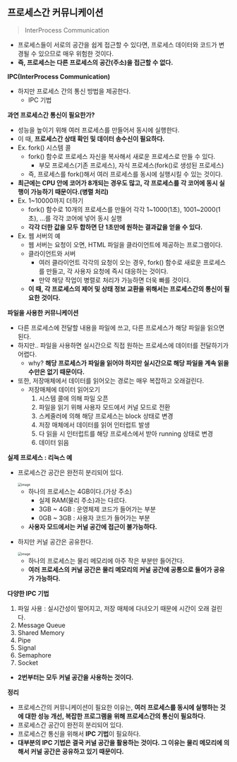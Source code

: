 ## 프로세스간 커뮤니케이션

> InterProcess Communication

- 프로세스들이 서로의 공간을 쉽게 접근할 수 있다면, 프로세스 데이터와 코드가 변경될 수 있으므로 매우 위험한 것이다.
- **즉, 프로세스는 다른 프로세스의 공간(주소)을 접근할 수 없다.**



**IPC(InterProcess Communication)**

- 하지만 프로세스 간의 통신 방법을 제공한다.
  - IPC 기법



**과연 프로세스간 통신이 필요한가?**

- 성능을 높이기 위해 여러 프로세스를 만들어서 동시에 실행한다.
- 이 때, **프로세스간 상태 확인 및 데이터 송수신이 필요하다.**
- Ex. fork() 시스템 콜
  - fork() 함수로 프로세스 자신을 복사해서 새로운 프로세스로 만들 수 있다.
    - 부모 프로세스(기존 프로세스), 자식 프로세스(fork()로 생성된 프로세스)
  - 즉, 프로세스를 fork()해서 여러 프로세스를 동시에 실행시킬 수 있는 것이다.
- **최근에는 CPU 안에 코어가 8개되는 경우도 많고, 각 프로세스를 각 코어에 동시 실행이 가능하기 때문이다.(병렬 처리)**
- Ex. 1~10000까지 더하기
  - fork() 함수로 10개의 프로세스를 만들어 각각 1~1000(1초), 1001~2000(1초), ...를 각각 코어에 넣어 동시 실행
  - **각각 더한 값을 모두 합하면 단 1초만에 원하는 결과값을 얻을 수 있다.**
- Ex. 웹 서버의 예
  - 웹 서버는 요청이 오면, HTML 파일을 클라이언트에 제공하는 프로그램이다.
  - 클라이언트와 서버
    - 여러 클라이언트 각각의 요청이 오는 경우, fork() 함수로 새로운 프로세스를 만들고, 각 사용자 요청에 즉시 대응하는 것이다.
    - 만약 해당 작업이 병렬로 처리가 가능하면 더욱 빠를 것이다.
  - **이 때, 각 프로세스의 제어 및 상태 정보 교환을 위해서는 프로세스간의 통신이 필요한 것이다.**



**파일을 사용한 커뮤니케이션**

- 다른 프로세스에 전달할 내용을 파일에 쓰고, 다른 프로세스가 해당 파일을 읽으면 된다.
- 하지만.. 파일을 사용하면 실시간으로 직접 원하는 프로세스에 데이터를 전달하기가 어렵다.
  - why? **해당 프로세스가 파일을 읽어야 하지만 실시간으로 해당 파일을 계속 읽을 수만은 없기 때문이다.**
- 또한, 저장매체에서 데이터를 읽어오는 경로는 매우 복잡하고 오래걸린다.
  - 저장매체에 데이터 읽어오기
    1. 시스템 콜에 의해 파일 오픈
    2. 파일을 읽기 위해 사용자 모드에서 커널 모드로 전환
    3. 스케줄러에 의해 해당 프로세스는 block 상태로 변경
    4. 저장 매체에서 데이터를 읽어 인터럽트 발생
    5. 다 읽을 시 인터럽트를 해당 프로세스에서 받아 running 상태로 변경
    6. 데이터 읽음



**실제 프로세스 : 리눅스 예**

- 프로세스간 공간은 완전히 분리되어 있다.

  <img src="https://user-images.githubusercontent.com/40616436/81202523-b4265700-9001-11ea-93cc-25be2516bdf3.png" alt="image" style="zoom:50%;" />

  - 하나의 프로세스는 4GB이다.(가상 주소)
    - 실제 RAM(물리 주소)과는 다르다.
    - 3GB ~ 4GB : 운영체제 코드가 들어가는 부분
    - 0GB ~ 3GB : 사용자 코드가 들어가는 부분
  - **사용자 모드에서는 커널 공간에 접근이 불가능하다.**

- 하지만 커널 공간은 공유한다.

  <img src="https://user-images.githubusercontent.com/40616436/81203235-b1783180-9002-11ea-972f-6decf073998c.png" alt="image" style="zoom:50%;" />

  - 하나의 프로세스는 물리 메모리에 아주 작은 부분만 들어간다.
  - **여러 프로세스의 커널 공간은 물리 메모리의 커널 공간에 공통으로 들어가 공유가 가능하다.**



**다양한 IPC 기법**

1. 파일 사용 : 실시간성이 떨어지고, 저장 매체에 다녀오기 때문에 시간이 오래 걸린다.
2. Message Queue
3. Shared Memory
4. Pipe
5. Signal
6. Semaphore
7. Socket

- **2번부터는 모두 커널 공간을 사용하는 것이다.**



**정리**

- 프로세스간의 커뮤니케이션이 필요한 이유는, **여러 프로세스를 동시에 실행하는 것에 대한 성능 개선, 복잡한 프로그램을 위해 프로세스간의 통신이 필요하다.**
- 프로세스간 공간이 완전히 분리되어 있다.
- 프로세스간 통신을 위해서 **IPC 기법**이 필요하다.
- **대부분의 IPC 기법은 결국 커널 공간을 활용하는 것이다. 그 이유는 물리 메모리에 의해서 커널 공간은 공유하고 있기 때문이다.**